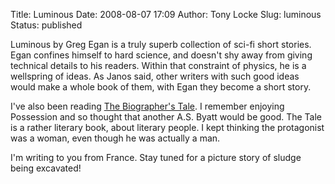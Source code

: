 Title: Luminous
Date: 2008-08-07 17:09
Author: Tony Locke
Slug: luminous
Status: published

Luminous by Greg Egan is a truly superb collection of sci-fi short stories. Egan confines himself to hard science, and doesn't shy away from giving technical details to his readers. Within that constraint of physics, he is a wellspring of ideas. As Janos said, other writers with such good ideas would make a whole book of them, with Egan they become a short story.  
  
I've also been reading [The Biographer's Tale](http://en.wikipedia.org/wiki/The_Biographer%27s_Tale). I remember enjoying Possession and so thought that another A.S. Byatt would be good. The Tale is a rather literary book, about literary people. I kept thinking the protagonist was a woman, even though he was actually a man.  
  
I'm writing to you from France. Stay tuned for a picture story of sludge being excavated!
